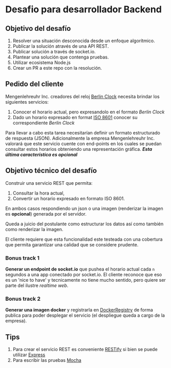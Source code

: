 # Desafio para desarrollador Backend

## Objetivo del desafío

1. Resolver una situación desconocida desde un enfoque algorítmico.
2. Publicar la solución através de una API REST.
3. Publicar solución a través de socket.io.
4. Plantear una solución que contenga pruebas.
5. Utilizar ecosistema Node.js
6. Crear un PR a este repo con la resolución.

## Pedido del cliente
Mengenlehreuhr Inc. creadores del reloj [Berlin Clock](https://en.wikipedia.org/wiki/Mengenlehreuhr) necesita brindar los siguientes servicios:

1. Conocer el horario actual, pero expresandolo en el formato *Berlin Clock*
2. Dado un horario expresado en format [ISO 8601](https://en.wikipedia.org/wiki/ISO_8601) conocer su correspondiente *Berlin Clock*

Para llevar a cabo esta tarea necesitarían definir un formato estructurado de respuesta (JSON). Adicionalmente la empresa Mengenlehreuhr Inc. valorará que este servicio cuente con end-points en los cuales se puedan consultar estos horarios obteniendo una representación gráfica.  **_Esta última característica es opcional_**

## Objetivo técnico del desafío

Construir una servicio REST que permita:

1. Consultar la hora actual, 
2. Convertir un horario expresado en formato ISO 8601.

En ambos casos respondiendo un json o una imagen (renderizar la imagen es **opcional**) generada por el servidor. 

Queda a juicio del postulante como estructurar los datos así como también como renderizar la imagen.

El cliente requiere que esta funcionalidad este testeada con una cobertura que permita garantizar una calidad que se considere prudente.

### Bonus track 1

**Generar un endpoint de socket.io** que pushea el horario actual cada `n` segundos a una app conectado por socket.io. El cliente reconoce que eso es un 'nice to have' y tecnicamente no tiene mucho sentido, pero quiere ser parte del ilustre *realtime web*. 

### Bonus track 2

**Generar una imagen docker** y registrarla en [DockerRegistry](https://hub.docker.com/) de forma publica para poder desplegar el servicio (el despliegue queda a cargo de la empresa).


## Tips

1. Para crear el servicio REST es conveniente [RESTify](http://restify.com/) si bien se puede utilizar [Express](https://expressjs.com/)
2. Para escribir las pruebas [Mocha](https://mochajs.org/)
